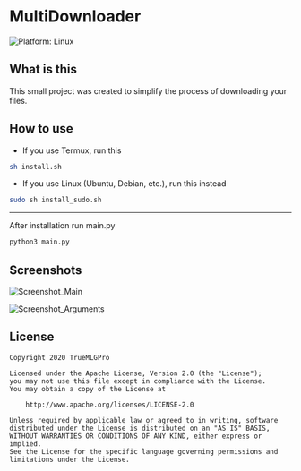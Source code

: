 # MultiDownloader

![Platform: Linux](https://img.shields.io/static/v1?label=Platform&message=Linux&color=5d91ff&style=for-the-badge&logo=linux)

## What is this

This small project was created to simplify the process of downloading your files.

## How to use

- If you use Termux, run this

```sh
sh install.sh
```

- If you use Linux (Ubuntu, Debian, etc.), run this instead

```sh
sudo sh install_sudo.sh
```

-----

After installation run main.py

```sh
python3 main.py
```

## Screenshots

![Screenshot_Main](https://user-images.githubusercontent.com/38999995/156339691-f37411fa-cbff-4682-a451-f9eac77afe44.png)

![Screenshot_Arguments](https://user-images.githubusercontent.com/38999995/156340252-7c40d60a-f2d0-4d01-ba8a-b15a5509ba3c.png)

## License

```plain
Copyright 2020 TrueMLGPro

Licensed under the Apache License, Version 2.0 (the "License");
you may not use this file except in compliance with the License.
You may obtain a copy of the License at

    http://www.apache.org/licenses/LICENSE-2.0

Unless required by applicable law or agreed to in writing, software
distributed under the License is distributed on an "AS IS" BASIS,
WITHOUT WARRANTIES OR CONDITIONS OF ANY KIND, either express or implied.
See the License for the specific language governing permissions and
limitations under the License.
```
